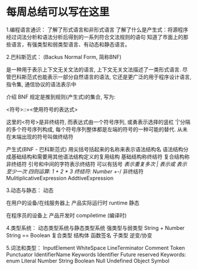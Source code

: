 # 每周总结可以写在这里
1.编程语言通识：
了解了形式语言和非形式语言
了解了什么是产生式：将源程序经过词法分析和语法分析后得到的一系列符合文法规则的语句
知道了市面上的那些语言，有强类型和弱类型语言、有动态和静态语言。

2.巴科斯范式：
(Backus Normal Form, 简称BNF)

是一种用于表示上下文无关文法的语言, 上下文无关文法描述了一类形式语言.
尽管巴科斯范式也能表示一部分自然语言的语法, 它还是更广泛的用于程序设计语言, 指令集, 通信协议的语法表示中

介绍
BNF 规定是推到规则(产生式)的集合, 写为:

<符号>::=<使用符号的表达式>

这里的<符号>是非终结符, 而表达式由一个符号序列, 或勇表示选择的竖杠 '|'分隔的多个符号序列构成, 每个符号序列整体都是左端的符号的一种可能的替代. 从未在末端出现的符号叫做终结符

产生式(BNF - 巴科斯范式)
用尖括号括起来的名称来表示语法结构名
语法结构分成基础结构和需要用其他语法结构定义的复用结构
基础结构称终结符
复合结构称非终结符
引号和中间的字符表示终结符
可以有括号
*表示重复多次
| 表示或
表示至少一次
四则运算:
1 + 2 * 3
终结符:
Number
+-*/
非终结符
MulitiplicativeExpression
AddtiveExpression

3.动态与静态：
动态

在用户的设备/在线服务器上
产品实际运行时
runtime
静态

在程序员的设备上
产品开发时
compiletime (编译时)

4.类型系统：
动态类型系统与静态类型系统
强类型与弱类型
String + Number
String == Boolean
复合类型
结构体
函数签名
子类型
逆变/协变

5.词法和类型：
InputElement
    WhiteSpace
    LineTerminator
    Comment
    Token
        Punctuator
        IdentifierName
            Keywords
            Identifier
            Future reserved Keywords: enum
        Literal
            Number
            String
            Boolean
            Null
            Undefined
            Object
            Symbol